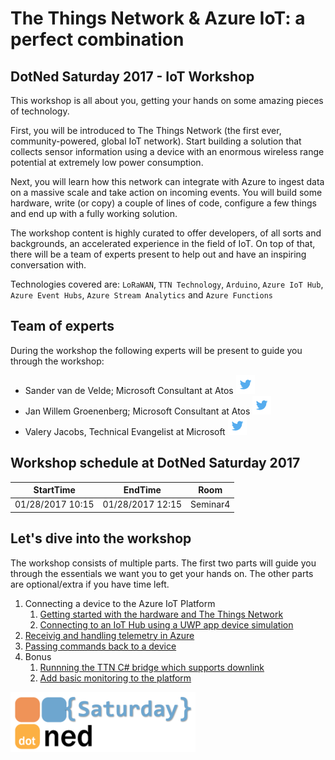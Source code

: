 # The Things Network & Azure IoT: a perfect combination
## DotNed Saturday 2017 - IoT Workshop

This workshop is all about you, getting your hands on some amazing pieces of technology. 

First, you will be introduced to The Things Network (the first ever, community-powered, global IoT network). Start building a solution that collects sensor information using a device with an enormous wireless range potential at extremely low power consumption. 

Next, you will learn how this network can integrate with Azure to ingest data on a massive scale and take action on incoming events. You will build some hardware, write (or copy) a couple of lines of code, configure a few things and end up with a fully working solution. 

The workshop content is highly curated to offer developers, of all sorts and backgrounds, an accelerated experience in the field of IoT. On top of that, there will be a team of experts present to help out and have an inspiring conversation with.

Technologies covered are: `LoRaWAN`, `TTN Technology`, `Arduino`, `Azure IoT Hub`, `Azure Event Hubs`, `Azure Stream Analytics` and `Azure Functions`

## Team of experts

During the workshop the following experts will be present to guide you through the workshop:

- Sander van de Velde; Microsoft Consultant at Atos [ ![Twitter](img/social/twitter.png) ](https://twitter.com/svelde)
- Jan Willem Groenenberg; Microsoft Consultant at Atos [ ![Twitter](img/social/twitter.png) ](https://twitter.com/jeeweetje)
- Valery Jacobs, Technical Evangelist at Microsoft [ ![Twitter](img/social/twitter.png) ](https://twitter.com/valeryjacobs)

## Workshop schedule at DotNed Saturday 2017
| StartTime | EndTime |  Room  |
| --------- | ------- | ------ |
| 01/28/2017 10:15 | 01/28/2017 12:15 | Seminar4 |

## Let's dive into the workshop

The workshop consists of multiple parts. The first two parts will guide you through the essentials we want you to get your hands on. 
The other parts are optional/extra if you have time left.

1. Connecting a device to the Azure IoT Platform
    1. [Getting started with the hardware and The Things Network](TheThingsNetwork.md)
    2. [Connecting to an IoT Hub using a UWP app device simulation](UwpToIotHub.md)
2. [Receivig and handling telemetry in Azure](Azure.md)
3. [Passing commands back to a device](Commands.md)
4. Bonus
   1. [Runnning the TTN C# bridge which supports downlink](Webjob.md)
   2. [Add basic monitoring to the platform](IoTPatformMonitoring.md)

![alt tag](img/logos/dotned-saturday.png)

